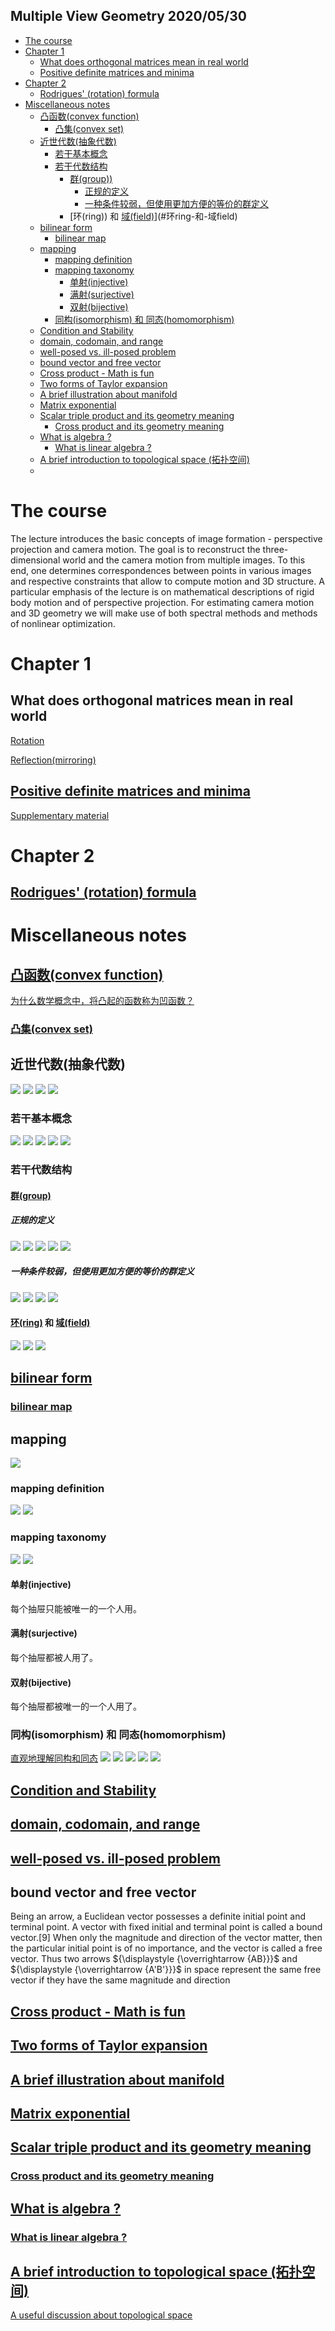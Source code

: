 Multiple View Geometry 
2020/05/30 
--- 
- [The course](#the-course)
- [Chapter 1](#chapter-1)
  - [What does orthogonal matrices mean in real world](#what-does-orthogonal-matrices-mean-in-real-world)
  - [Positive definite matrices and minima](#positive-definite-matrices-and-minima)
- [Chapter 2](#chapter-2)
  - [Rodrigues' (rotation) formula](#rodrigues-rotation-formula)
- [Miscellaneous notes](#miscellaneous-notes)
  - [凸函数(convex function)](#凸函数convex-function)
    - [凸集(convex set)](#凸集convex-set)
  - [近世代数(抽象代数)](#近世代数抽象代数)
    - [若干基本概念](#若干基本概念)
    - [若干代数结构](#若干代数结构)
      - [群(group))](#群group)
        - [正规的定义](#正规的定义)
        - [一种条件较弱，但使用更加方便的等价的群定义](#一种条件较弱但使用更加方便的等价的群定义)
      - [环(ring)) 和 [域(field)](https://en.wikipedia.org/wiki/Field_(mathematics))](#环ring-和-域field)
  - [bilinear form](#bilinear-form)
    - [bilinear map](#bilinear-map)
  - [mapping](#mapping)
    - [mapping definition](#mapping-definition)
    - [mapping taxonomy](#mapping-taxonomy)
      - [单射(injective)](#单射injective)
      - [满射(surjective)](#满射surjective)
      - [双射(bijective)](#双射bijective)
    - [同构(isomorphism) 和 同态(homomorphism)](#同构isomorphism-和-同态homomorphism)
  - [Condition and Stability](#condition-and-stability)
  - [domain, codomain, and range](#domain-codomain-and-range)
  - [well-posed vs. ill-posed problem](#well-posed-vs-ill-posed-problem)
  - [bound vector and free vector](#bound-vector-and-free-vector)
  - [Cross product - Math is fun](#cross-product---math-is-fun)
  - [Two forms of Taylor expansion](#two-forms-of-taylor-expansion)
  - [A brief illustration about manifold](#a-brief-illustration-about-manifold)
  - [Matrix exponential](#matrix-exponential)
  - [Scalar triple product and its geometry meaning](#scalar-triple-product-and-its-geometry-meaning)
    - [Cross product and its geometry meaning](#cross-product-and-its-geometry-meaning)
  - [What is algebra ?](#what-is-algebra-)
    - [What is linear algebra ?](#what-is-linear-algebra-)
  - [A brief introduction to topological space (拓扑空间)](#a-brief-introduction-to-topological-space-拓扑空间)
  - [](#)

# The course 
The lecture introduces the basic concepts of image formation - perspective projection and camera motion. The goal is to reconstruct the three-dimensional world and the camera motion from multiple images. To this end, one determines correspondences between points in various images and respective constraints that allow to compute motion and 3D structure. A particular emphasis of the lecture is on mathematical descriptions of rigid body motion and of perspective projection. For estimating camera motion and 3D geometry we will make use of both spectral methods and methods of nonlinear optimization.

# Chapter 1 
## What does orthogonal matrices mean in real world
[Rotation](https://en.wikipedia.org/wiki/Orthogonal_transformation)

[Reflection(mirroring)](https://en.wikipedia.org/wiki/Reflection_(mathematics))

## [Positive definite matrices and minima](mvg/positive_definite_matrices_and_minina.pdf)
[Supplementary material](https://www.khanacademy.org/math/multivariable-calculus/applications-of-multivariable-derivatives/optimizing-multivariable-functions/a/second-partial-derivative-test)

# Chapter 2 
## [Rodrigues' (rotation) formula](https://en.wikipedia.org/wiki/Rodrigues%27_rotation_formula)

# Miscellaneous notes 
## [凸函数(convex function)](https://en.wikipedia.org/wiki/Convex_function)
[为什么数学概念中，将凸起的函数称为凹函数？](为什么数学概念中，将凸起的函数称为凹函数？)

### [凸集(convex set)](https://en.wikipedia.org/wiki/Convex_set)

## 近世代数(抽象代数)
![](mvg/abstract_algebra_01.png)
![](mvg/abstract_algebra_02.png)
![](mvg/abstract_algebra_03.png)
![](mvg/abstract_algebra_04.png)

### 若干基本概念
![](mvg/aa_basic_notion_01.png)
![](mvg/aa_basic_notion_02.png)
![](mvg/aa_basic_notion_03.png)
![](mvg/aa_basic_notion_04.png)
![](mvg/aa_basic_notion_05.png)

### 若干代数结构
#### [群(group)](https://en.wikipedia.org/wiki/Group_(mathematics))
##### 正规的定义
![](mvg/aa_semigroup.png)
![](mvg/aa_monoid.png)
![](mvg/aa_inverse_element.png)
![](mvg/aa_group.png)
![](mvg/aa_subsemigroup_submonoid.png)

##### 一种条件较弱，但使用更加方便的等价的群定义
![](mvg/group_overview.png)
![](mvg/group_definition.png)
![](mvg/group_abel_01.png)
![](mvg/group_abel_02.png)


#### [环(ring)](https://en.wikipedia.org/wiki/Ring_(mathematics)) 和 [域(field)](https://en.wikipedia.org/wiki/Field_(mathematics))
![](mvg/aa_ring_01.png)
![](mvg/aa_ring_02.png)
![](mvg/aa_ring_03.png)

## [bilinear form](https://en.wikipedia.org/wiki/Bilinear_form)

### [bilinear map](https://en.wikipedia.org/wiki/Bilinear_map)

## mapping 
![](mvg/mapping_overview.png)

### mapping definition 
![](mvg/mapping_definition_01.png)
![](mvg/mapping_definition_02.png)

### mapping taxonomy
![](mvg/mapping_taxonomy.png)
![](mvg/mapping_taxonomy_definition.png)

#### 单射(injective)
每个抽屉只能被唯一的一个人用。

#### 满射(surjective)
每个抽屉都被人用了。

#### 双射(bijective)
每个抽屉都被唯一的一个人用了。

### 同构(isomorphism) 和 同态(homomorphism)
[直观地理解同构和同态](mvg/isomorphism_homomorphism.pdf)
![](mvg/iso_homo_morphism_overview.png)
![](mvg/isomorphism_definition.png)
![](mvg/isomorphism_monoid_01.png)
![](mvg/isomorphism_monoid_02.png)
![](mvg/homomorphsim_definition.png)

## [Condition and Stability](mvg/condition_and_stability.pdf)

## [domain, codomain, and range](mvg/domain_codomain_range.png)

## [well-posed vs. ill-posed problem](https://en.wikipedia.org/wiki/Well-posed_problem)

## bound vector and free vector
Being an arrow, a Euclidean vector possesses a definite initial point and terminal point. A vector with fixed initial and terminal point is called a bound vector.[9] When only the magnitude and direction of the vector matter, then the particular initial point is of no importance, and the vector is called a free vector. Thus two arrows ${\displaystyle {\overrightarrow {AB}}}$ and ${\displaystyle {\overrightarrow {A'B'}}}$ in space represent the same free vector if they have the same magnitude and direction

## [Cross product - Math is fun](https://www.mathsisfun.com/algebra/vectors-cross-product.html)

## [Two forms of Taylor expansion](https://math.stackexchange.com/a/3577758/681195)

## [A brief illustration about manifold](https://mathworld.wolfram.com/Manifold.html)

## [Matrix exponential](https://en.wikipedia.org/wiki/Matrix_exponential)

## [Scalar triple product and its geometry meaning](https://mathinsight.org/scalar_triple_product)
### [Cross product and its geometry meaning](https://mathinsight.org/cross_product)

## [What is algebra ?](https://en.wikipedia.org/wiki/Algebra)
### [What is linear algebra ?](https://en.wikipedia.org/wiki/Linear_algebra)

## [A brief introduction to topological space (拓扑空间)](https://zhuanlan.zhihu.com/p/54516805)
[A useful discussion about topological space](https://math.stackexchange.com/questions/137944/meaning-of-topology-and-topological-space/523794)

## 
